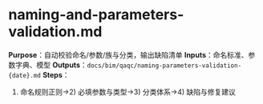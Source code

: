 # naming-and-parameters-validation.md

**Purpose**：自动校验命名/参数/族与分类，输出缺陷清单
**Inputs**：命名标准、参数字典、模型
**Outputs**：`docs/bim/qaqc/naming-parameters-validation-{date}.md`
**Steps**：

1. 命名规则正则→2) 必填参数与类型→3) 分类体系→4) 缺陷与修复建议
